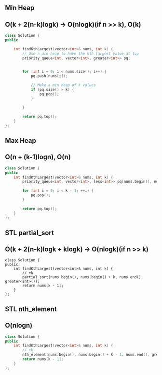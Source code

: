 ## Min Heap
## O(k + 2(n-k)logk) -> O(nlogk)(if n >> k), O(k)
```c++
class Solution {
public:
    
    int findKthLargest(vector<int>& nums, int k) {
        // Use a min heap to have the kth largest value at top
        priority_queue<int, vector<int>, greater<int>> pq;
        
        
        for (int i = 0; i < nums.size(); i++) {
            pq.push(nums[i]);
            
            // Make a min heap of k values
            if (pq.size() > k) {
                pq.pop();
            }
            
        }
        
        return pq.top();
    }
};
```

## Max Heap
## O(n + (k-1)logn), O(n)
```c++
class Solution {
public:
    int findKthLargest(vector<int>& nums, int k) {
        priority_queue<int, vector<int>, less<int>> pq(nums.begin(), nums.end());
        
        for (int i = 0; i < k - 1; ++i) {
            pq.pop();
        }
        
        return pq.top();
    }
};
```

## STL partial_sort
## O(k + 2(n-k)logk + klogk) -> O(nlogk)(if n >> k)
```c+
class Solution {
public:
    int findKthLargest(vector<int>& nums, int k) {
        // +k
        partial_sort(nums.begin(), nums.begin() + k, nums.end(), greater<int>());
        return nums[k - 1];
    }
};
```

## STL nth_element
## O(nlogn)
```c++
class Solution {
public:
    int findKthLargest(vector<int>& nums, int k) {
        // +k
        nth_element(nums.begin(), nums.begin() + k - 1, nums.end(), greater<int>());
        return nums[k - 1];
    }
};
```
